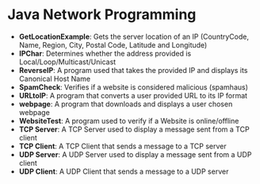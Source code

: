# Java Network Programming
- **GetLocationExample**: Gets the server location of an IP (CountryCode, Name, Region, City, Postal Code, Latitude and Longitude)
- **IPChar**: Determines whether the address provided is Local/Loop/Multicast/Unicast
- **ReverseIP**: A program used that takes the provided IP and displays its Canonical Host Name
- **SpamCheck**: Verifies if a website is considered malicious (spamhaus)
- **URLtoIP**: A program that converts a user provided URL to its IP format
- **webpage**: A program that downloads and displays a user chosen webpage
- **WebsiteTest**: A program used to verify if a Website is online/offline
- **TCP Server**: A TCP Server used to display a message sent from a TCP client
- **TCP Client**: A TCP Client that sends a message to a TCP server
- **UDP Server**: A UDP Server used to display a message sent from a UDP client
- **UDP Client**: A UDP Client that sends a message to a UDP server
